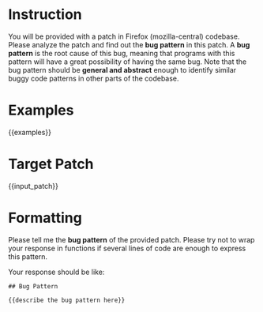 # Instruction

You will be provided with a patch in Firefox (mozilla-central) codebase.
Please analyze the patch and find out the **bug pattern** in this patch.
A **bug pattern** is the root cause of this bug, meaning that programs with this pattern will have a great possibility of having the same bug.
Note that the bug pattern should be **general and abstract** enough to identify similar buggy code patterns in other parts of the codebase.

# Examples

{{examples}}

# Target Patch

{{input_patch}}

# Formatting

Please tell me the **bug pattern** of the provided patch.
Please try not to wrap your response in functions if several lines of code are enough to express this pattern.

Your response should be like:

```
## Bug Pattern

{{describe the bug pattern here}}
```
